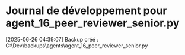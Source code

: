 # Journal de développement pour agent_16_peer_reviewer_senior.py

[2025-06-26 04:39:07] Backup créé : C:\Dev\backups\agents\agent_16_peer_reviewer_senior.py
